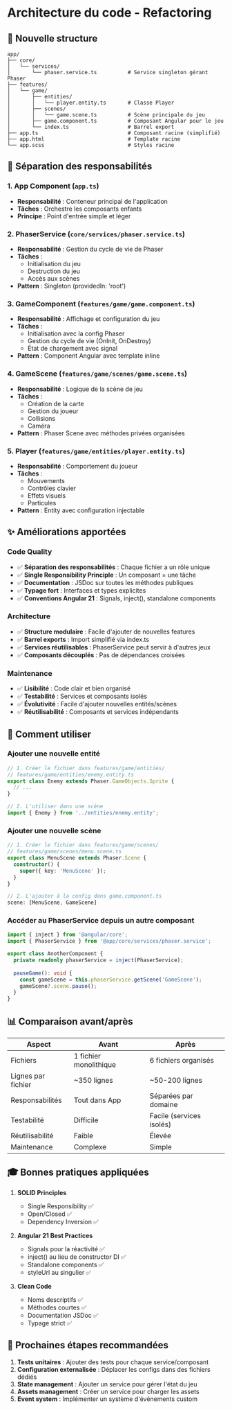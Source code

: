 # Architecture du code - Refactoring

## 📁 Nouvelle structure

```
app/
├── core/
│   └── services/
│       └── phaser.service.ts          # Service singleton gérant Phaser
├── features/
│   └── game/
│       ├── entities/
│       │   └── player.entity.ts       # Classe Player
│       ├── scenes/
│       │   └── game.scene.ts          # Scène principale du jeu
│       ├── game.component.ts          # Composant Angular pour le jeu
│       └── index.ts                   # Barrel export
├── app.ts                             # Composant racine (simplifié)
├── app.html                           # Template racine
└── app.scss                           # Styles racine
```

## 🎯 Séparation des responsabilités

### 1. **App Component** (`app.ts`)
- **Responsabilité** : Conteneur principal de l'application
- **Tâches** : Orchestre les composants enfants
- **Principe** : Point d'entrée simple et léger

### 2. **PhaserService** (`core/services/phaser.service.ts`)
- **Responsabilité** : Gestion du cycle de vie de Phaser
- **Tâches** :
  - Initialisation du jeu
  - Destruction du jeu
  - Accès aux scènes
- **Pattern** : Singleton (providedIn: 'root')

### 3. **GameComponent** (`features/game/game.component.ts`)
- **Responsabilité** : Affichage et configuration du jeu
- **Tâches** :
  - Initialisation avec la config Phaser
  - Gestion du cycle de vie (OnInit, OnDestroy)
  - État de chargement avec signal
- **Pattern** : Component Angular avec template inline

### 4. **GameScene** (`features/game/scenes/game.scene.ts`)
- **Responsabilité** : Logique de la scène de jeu
- **Tâches** :
  - Création de la carte
  - Gestion du joueur
  - Collisions
  - Caméra
- **Pattern** : Phaser Scene avec méthodes privées organisées

### 5. **Player** (`features/game/entities/player.entity.ts`)
- **Responsabilité** : Comportement du joueur
- **Tâches** :
  - Mouvements
  - Contrôles clavier
  - Effets visuels
  - Particules
- **Pattern** : Entity avec configuration injectable

## ✨ Améliorations apportées

### Code Quality
- ✅ **Séparation des responsabilités** : Chaque fichier a un rôle unique
- ✅ **Single Responsibility Principle** : Un composant = une tâche
- ✅ **Documentation** : JSDoc sur toutes les méthodes publiques
- ✅ **Typage fort** : Interfaces et types explicites
- ✅ **Conventions Angular 21** : Signals, inject(), standalone components

### Architecture
- ✅ **Structure modulaire** : Facile d'ajouter de nouvelles features
- ✅ **Barrel exports** : Import simplifié via index.ts
- ✅ **Services réutilisables** : PhaserService peut servir à d'autres jeux
- ✅ **Composants découplés** : Pas de dépendances croisées

### Maintenance
- ✅ **Lisibilité** : Code clair et bien organisé
- ✅ **Testabilité** : Services et composants isolés
- ✅ **Évolutivité** : Facile d'ajouter nouvelles entités/scènes
- ✅ **Réutilisabilité** : Composants et services indépendants

## 🚀 Comment utiliser

### Ajouter une nouvelle entité
```typescript
// 1. Créer le fichier dans features/game/entities/
// features/game/entities/enemy.entity.ts
export class Enemy extends Phaser.GameObjects.Sprite {
  // ...
}

// 2. L'utiliser dans une scène
import { Enemy } from '../entities/enemy.entity';
```

### Ajouter une nouvelle scène
```typescript
// 1. Créer le fichier dans features/game/scenes/
// features/game/scenes/menu.scene.ts
export class MenuScene extends Phaser.Scene {
  constructor() {
    super({ key: 'MenuScene' });
  }
}

// 2. L'ajouter à la config dans game.component.ts
scene: [MenuScene, GameScene]
```

### Accéder au PhaserService depuis un autre composant
```typescript
import { inject } from '@angular/core';
import { PhaserService } from '@app/core/services/phaser.service';

export class AnotherComponent {
  private readonly phaserService = inject(PhaserService);
  
  pauseGame(): void {
    const gameScene = this.phaserService.getScene('GameScene');
    gameScene?.scene.pause();
  }
}
```

## 📊 Comparaison avant/après

| Aspect | Avant | Après |
|--------|-------|-------|
| Fichiers | 1 fichier monolithique | 6 fichiers organisés |
| Lignes par fichier | ~350 lignes | ~50-200 lignes |
| Responsabilités | Tout dans App | Séparées par domaine |
| Testabilité | Difficile | Facile (services isolés) |
| Réutilisabilité | Faible | Élevée |
| Maintenance | Complexe | Simple |

## 🎓 Bonnes pratiques appliquées

1. **SOLID Principles**
   - Single Responsibility ✅
   - Open/Closed ✅
   - Dependency Inversion ✅

2. **Angular 21 Best Practices**
   - Signals pour la réactivité ✅
   - inject() au lieu de constructor DI ✅
   - Standalone components ✅
   - styleUrl au singulier ✅

3. **Clean Code**
   - Noms descriptifs ✅
   - Méthodes courtes ✅
   - Documentation JSDoc ✅
   - Typage strict ✅

## 🔄 Prochaines étapes recommandées

1. **Tests unitaires** : Ajouter des tests pour chaque service/composant
2. **Configuration externalisée** : Déplacer les configs dans des fichiers dédiés
3. **State management** : Ajouter un service pour gérer l'état du jeu
4. **Assets management** : Créer un service pour charger les assets
5. **Event system** : Implémenter un système d'événements custom
